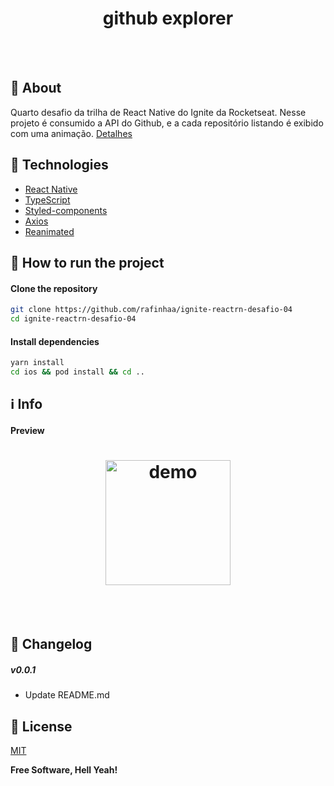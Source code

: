 <h4 align="center">
    <h1 align="center">
      github explorer
    </h1>
    <br><br>
</h4>

## 🔖 About

Quarto desafio da trilha de React Native do Ignite da Rocketseat. Nesse projeto é consumido a API
do Github, e a cada repositório listando é exibido com uma animação.
[Detalhes](docs/ABOUT.md)

## 🚀 Technologies

- [React Native](https://reactnative.dev/)
- [TypeScript](https://www.typescriptlang.org/pt/)
- [Styled-components](https://styled-components.com/)
- [Axios](https://axios-http.com/docs/intro)
- [Reanimated](https://docs.swmansion.com/react-native-reanimated/)

## 🏁 How to run the project

#### Clone the repository

```bash
git clone https://github.com/rafinhaa/ignite-reactrn-desafio-04
cd ignite-reactrn-desafio-04
```

#### Install dependencies

```bash
yarn install
cd ios && pod install && cd ..
```

## ℹ️ Info

#### Preview

<h4 align="center">
    <h1 align="center">
      <img width="200" border-radius: 10px" height="auto" alt="demo" title="Screenshot" src="docs/videos/demo.gif" />
    </h1>
    <br><br>
</h4>

## 📄 Changelog

##### v0.0.1

- Update README.md

## 📝 License

[MIT](LICENSE.txt)

**Free Software, Hell Yeah!**

